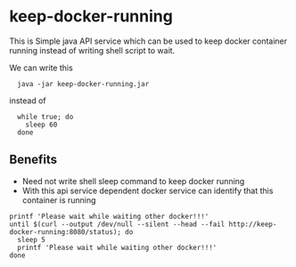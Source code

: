 # keep-docker-running
This is Simple java API service which can be used to keep docker container running instead of writing shell script to wait.

We can write this
```
  java -jar keep-docker-running.jar
```
instead of
```
  while true; do
    sleep 60
  done
```

## Benefits
* Need not write shell sleep command to keep docker running
* With this api service dependent docker service can identify that this container is running
```
printf 'Please wait while waiting other docker!!!'
until $(curl --output /dev/null --silent --head --fail http://keep-docker-running:8080/status); do
  sleep 5
  printf 'Please wait while waiting other docker!!!'
done
```
